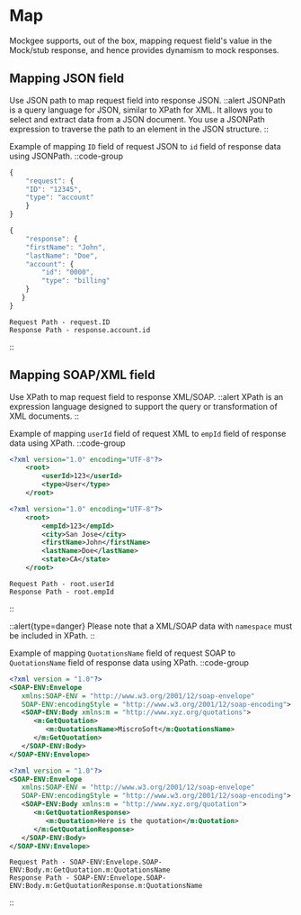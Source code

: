# Map

Mockgee supports, out of the box, mapping request field's value in the Mock/stub response, and hence provides dynamism to mock responses.

## Mapping JSON field

Use JSON path to map request field into response JSON.
::alert
JSONPath is a query language for JSON, similar to XPath for XML. It allows you to select and extract data from a JSON document. You use a JSONPath expression to traverse the path to an element in the JSON structure.
::

Example of mapping `ID` field of request JSON to `id` field of response data using JSONPath.
::code-group
```js [Request]
{
    "request": {
    "ID": "12345",
    "type": "account"
    }
}
```

```js [Response]
{
    "response": {
    "firstName": "John",
    "lastName": "Doe",
    "account": {
        "id": "0000",
        "type": "billing"
    }
   }
}
```

```text [JSON Path]
Request Path - request.ID
Response Path - response.account.id
```
::



## Mapping SOAP/XML field

Use XPath to map request field to response XML/SOAP.
::alert
XPath is an expression language designed to support the query or transformation of XML documents.
::

Example of mapping `userId` field of request XML to `empId` field of response data using XPath.
::code-group
```xml [Request]
<?xml version="1.0" encoding="UTF-8"?>
    <root>
        <userId>123</userId>
        <type>User</type>
    </root>
```

```xml [Response]
<?xml version="1.0" encoding="UTF-8"?>
    <root>
        <empId>123</empId>
        <city>San Jose</city>
        <firstName>John</firstName>
        <lastName>Doe</lastName>
        <state>CA</state>
    </root>
```

```text [X Path]
Request Path - root.userId
Response Path - root.empId
```
::


::alert{type=danger}
Please note that a XML/SOAP data with `namespace` must be included in XPath.
::

Example of mapping `QuotationsName` field of request SOAP to `QuotationsName` field of response data using XPath.
::code-group
```xml [Request]
<?xml version = "1.0"?>
<SOAP-ENV:Envelope
   xmlns:SOAP-ENV = "http://www.w3.org/2001/12/soap-envelope"
   SOAP-ENV:encodingStyle = "http://www.w3.org/2001/12/soap-encoding">
   <SOAP-ENV:Body xmlns:m = "http://www.xyz.org/quotations">
      <m:GetQuotation>
         <m:QuotationsName>MiscroSoft</m:QuotationsName>
      </m:GetQuotation>
   </SOAP-ENV:Body>
</SOAP-ENV:Envelope>
```

```xml [Response]
<?xml version = "1.0"?>
<SOAP-ENV:Envelope
   xmlns:SOAP-ENV = "http://www.w3.org/2001/12/soap-envelope"
   SOAP-ENV:encodingStyle = "http://www.w3.org/2001/12/soap-encoding">
   <SOAP-ENV:Body xmlns:m = "http://www.xyz.org/quotation">
      <m:GetQuotationResponse>
         <m:Quotation>Here is the quotation</m:Quotation>
      </m:GetQuotationResponse>
   </SOAP-ENV:Body>
</SOAP-ENV:Envelope>
```

```text [X Path]
Request Path - SOAP-ENV:Envelope.SOAP-ENV:Body.m:GetQuotation.m:QuotationsName
Response Path - SOAP-ENV:Envelope.SOAP-ENV:Body.m:GetQuotationResponse.m:QuotationsName
```
::